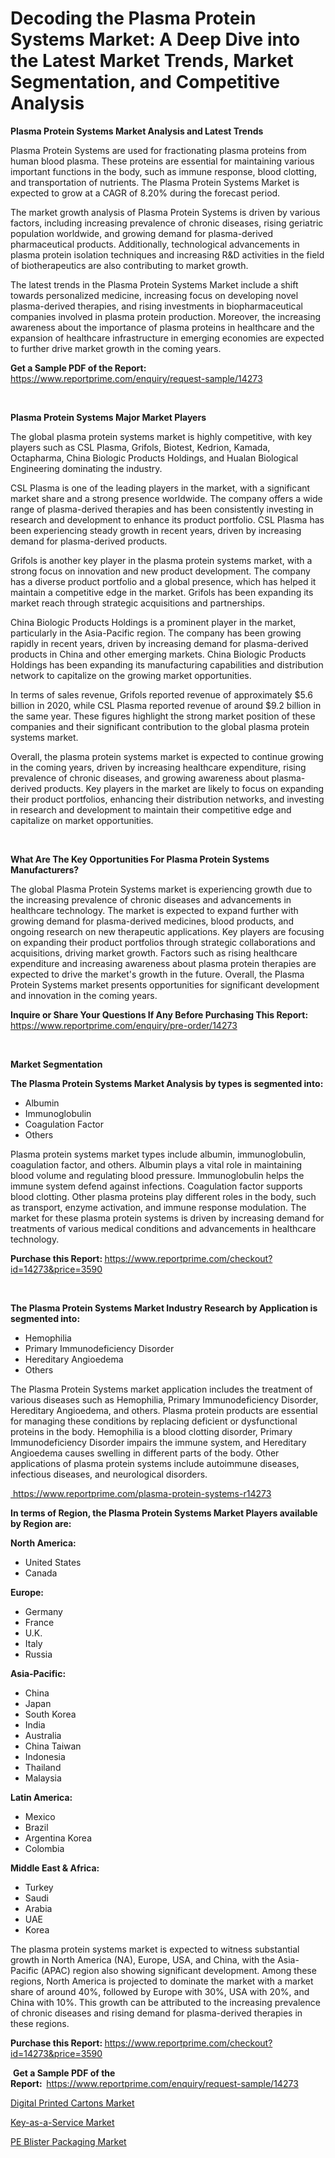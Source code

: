 <p><h1>Decoding the Plasma Protein Systems Market: A Deep Dive into the Latest Market Trends, Market Segmentation, and Competitive Analysis</h1></p><p><strong>Plasma Protein Systems Market Analysis and Latest Trends</strong></p>
<p><p>Plasma Protein Systems are used for fractionating plasma proteins from human blood plasma. These proteins are essential for maintaining various important functions in the body, such as immune response, blood clotting, and transportation of nutrients. The Plasma Protein Systems Market is expected to grow at a CAGR of 8.20% during the forecast period.</p><p>The market growth analysis of Plasma Protein Systems is driven by various factors, including increasing prevalence of chronic diseases, rising geriatric population worldwide, and growing demand for plasma-derived pharmaceutical products. Additionally, technological advancements in plasma protein isolation techniques and increasing R&D activities in the field of biotherapeutics are also contributing to market growth.</p><p>The latest trends in the Plasma Protein Systems Market include a shift towards personalized medicine, increasing focus on developing novel plasma-derived therapies, and rising investments in biopharmaceutical companies involved in plasma protein production. Moreover, the increasing awareness about the importance of plasma proteins in healthcare and the expansion of healthcare infrastructure in emerging economies are expected to further drive market growth in the coming years.</p></p>
<p><strong>Get a Sample PDF of the Report:&nbsp;</strong> <a href="https://www.reportprime.com/enquiry/request-sample/14273">https://www.reportprime.com/enquiry/request-sample/14273</a></p>
<p>&nbsp;</p>
<p><strong>Plasma Protein Systems Major Market Players</strong></p>
<p><p>The global plasma protein systems market is highly competitive, with key players such as CSL Plasma, Grifols, Biotest, Kedrion, Kamada, Octapharma, China Biologic Products Holdings, and Hualan Biological Engineering dominating the industry. </p><p>CSL Plasma is one of the leading players in the market, with a significant market share and a strong presence worldwide. The company offers a wide range of plasma-derived therapies and has been consistently investing in research and development to enhance its product portfolio. CSL Plasma has been experiencing steady growth in recent years, driven by increasing demand for plasma-derived products.</p><p>Grifols is another key player in the plasma protein systems market, with a strong focus on innovation and new product development. The company has a diverse product portfolio and a global presence, which has helped it maintain a competitive edge in the market. Grifols has been expanding its market reach through strategic acquisitions and partnerships.</p><p>China Biologic Products Holdings is a prominent player in the market, particularly in the Asia-Pacific region. The company has been growing rapidly in recent years, driven by increasing demand for plasma-derived products in China and other emerging markets. China Biologic Products Holdings has been expanding its manufacturing capabilities and distribution network to capitalize on the growing market opportunities.</p><p>In terms of sales revenue, Grifols reported revenue of approximately $5.6 billion in 2020, while CSL Plasma reported revenue of around $9.2 billion in the same year. These figures highlight the strong market position of these companies and their significant contribution to the global plasma protein systems market.</p><p>Overall, the plasma protein systems market is expected to continue growing in the coming years, driven by increasing healthcare expenditure, rising prevalence of chronic diseases, and growing awareness about plasma-derived products. Key players in the market are likely to focus on expanding their product portfolios, enhancing their distribution networks, and investing in research and development to maintain their competitive edge and capitalize on market opportunities.</p></p>
<p>&nbsp;</p>
<p><strong>What Are The Key Opportunities For Plasma Protein Systems Manufacturers?</strong></p>
<p><p>The global Plasma Protein Systems market is experiencing growth due to the increasing prevalence of chronic diseases and advancements in healthcare technology. The market is expected to expand further with growing demand for plasma-derived medicines, blood products, and ongoing research on new therapeutic applications. Key players are focusing on expanding their product portfolios through strategic collaborations and acquisitions, driving market growth. Factors such as rising healthcare expenditure and increasing awareness about plasma protein therapies are expected to drive the market's growth in the future. Overall, the Plasma Protein Systems market presents opportunities for significant development and innovation in the coming years.</p></p>
<p><strong>Inquire or Share Your Questions If Any Before Purchasing This Report:</strong> <a href="https://www.reportprime.com/enquiry/pre-order/14273">https://www.reportprime.com/enquiry/pre-order/14273</a></p>
<p>&nbsp;</p>
<p><strong>Market Segmentation</strong></p>
<p><strong>The Plasma Protein Systems Market Analysis by types is segmented into:</strong></p>
<p><ul><li>Albumin</li><li>Immunoglobulin</li><li>Coagulation Factor</li><li>Others</li></ul></p>
<p><p>Plasma protein systems market types include albumin, immunoglobulin, coagulation factor, and others. Albumin plays a vital role in maintaining blood volume and regulating blood pressure. Immunoglobulin helps the immune system defend against infections. Coagulation factor supports blood clotting. Other plasma proteins play different roles in the body, such as transport, enzyme activation, and immune response modulation. The market for these plasma protein systems is driven by increasing demand for treatments of various medical conditions and advancements in healthcare technology.</p></p>
<p><strong>Purchase this Report:&nbsp;</strong><a href="https://www.reportprime.com/checkout?id=14273&price=3590">https://www.reportprime.com/checkout?id=14273&price=3590</a></p>
<p>&nbsp;</p>
<p><strong>The Plasma Protein Systems Market Industry Research by Application is segmented into:</strong></p>
<p><ul><li>Hemophilia</li><li>Primary Immunodeficiency Disorder</li><li>Hereditary Angioedema</li><li>Others</li></ul></p>
<p><p>The Plasma Protein Systems market application includes the treatment of various diseases such as Hemophilia, Primary Immunodeficiency Disorder, Hereditary Angioedema, and others. Plasma protein products are essential for managing these conditions by replacing deficient or dysfunctional proteins in the body. Hemophilia is a blood clotting disorder, Primary Immunodeficiency Disorder impairs the immune system, and Hereditary Angioedema causes swelling in different parts of the body. Other applications of plasma protein systems include autoimmune diseases, infectious diseases, and neurological disorders.</p></p>
<p><a href="https://www.reportprime.com/plasma-protein-systems-r14273">&nbsp;https://www.reportprime.com/plasma-protein-systems-r14273</a></p>
<p><strong>In terms of Region, the Plasma Protein Systems Market Players available by Region are:</strong></p>
<p>
    <p> <strong> North America: </strong>
        <ul>
            <li>United States</li>
            <li>Canada</li>
        </ul>
        </p> 
    <p> <strong> Europe: </strong>
        <ul>
            <li>Germany</li>
            <li>France</li>
            <li>U.K.</li>
            <li>Italy</li>
            <li>Russia</li>
        </ul>
        </p> 
    <p> <strong> Asia-Pacific: </strong>
        <ul>
            <li>China</li>
            <li>Japan</li>
            <li>South Korea</li>
            <li>India</li>
            <li>Australia</li>
            <li>China Taiwan</li>
            <li>Indonesia</li>
            <li>Thailand</li>
            <li>Malaysia</li>
        </ul>
        </p> 
    <p> <strong> Latin America: </strong>
        <ul>
            <li>Mexico</li>
            <li>Brazil</li>
            <li>Argentina Korea</li>
            <li>Colombia</li>
        </ul>
        </p> 
    <p> <strong> Middle East & Africa: </strong>
        <ul>
            <li>Turkey</li>
            <li>Saudi</li>
            <li>Arabia</li>
            <li>UAE</li>
            <li>Korea</li>
        </ul>
    </p>
    </p>
<p><p>The plasma protein systems market is expected to witness substantial growth in North America (NA), Europe, USA, and China, with the Asia-Pacific (APAC) region also showing significant development. Among these regions, North America is projected to dominate the market with a market share of around 40%, followed by Europe with 30%, USA with 20%, and China with 10%. This growth can be attributed to the increasing prevalence of chronic diseases and rising demand for plasma-derived therapies in these regions.</p></p>
<p><strong>Purchase this Report: </strong><a href="https://www.reportprime.com/checkout?id=14273&price=3590">https://www.reportprime.com/checkout?id=14273&price=3590</a></p>
<p>&nbsp;<strong>Get a Sample PDF of the Report:&nbsp;&nbsp;</strong><a href="https://www.reportprime.com/enquiry/request-sample/14273">https://www.reportprime.com/enquiry/request-sample/14273</a></p>
<p><strong></strong></p>
<p><p><a href="https://view.publitas.com/reportprime-1/global-digital-printed-cartons-market-analysis-trends-forecasts-and-growth-opportunities-2024-2031-in-137-pages-report/">Digital Printed Cartons Market</a></p><p><a href="https://view.publitas.com/reportprime-1/key-as-a-service-market-analysis-report-global-insights-by-region-type-remote-key-entry-devices-smartphones-tablets-others-and-application-passenger-car-commercial-vehicle-from-2024-to-2031/">Key-as-a-Service Market</a></p><p><a href="https://view.publitas.com/reportprime-1/deep-dive-into-the-pe-blister-packaging-market-itstrends-market-segmentation-and-competitive-analysis/">PE Blister Packaging Market</a></p></p>